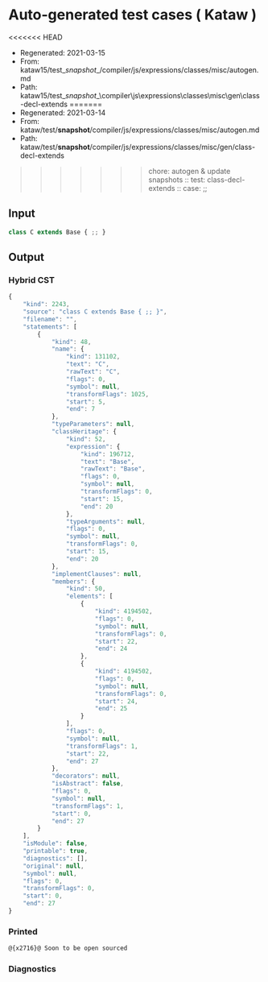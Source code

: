 # Auto-generated test cases ( Kataw )
<<<<<<< HEAD
- Regenerated: 2021-03-15
- From: kataw15/test\__snapshot__/compiler/js/expressions/classes/misc/autogen.md
- Path: kataw15/test\__snapshot__\compiler\js\expressions\classes\misc\gen\class-decl-extends
=======
- Regenerated: 2021-03-14
- From: kataw/test/__snapshot__/compiler/js/expressions/classes/misc/autogen.md
- Path: kataw/test/__snapshot__/compiler/js/expressions/classes/misc/gen/class-decl-extends
>>>>>>> chore: autogen & update snapshots
> :: test: class-decl-extends
> :: case: ;;
## Input

`````js
class C extends Base { ;; }
`````

## Output

### Hybrid CST

```javascript
{
    "kind": 2243,
    "source": "class C extends Base { ;; }",
    "filename": "",
    "statements": [
        {
            "kind": 48,
            "name": {
                "kind": 131102,
                "text": "C",
                "rawText": "C",
                "flags": 0,
                "symbol": null,
                "transformFlags": 1025,
                "start": 5,
                "end": 7
            },
            "typeParameters": null,
            "classHeritage": {
                "kind": 52,
                "expression": {
                    "kind": 196712,
                    "text": "Base",
                    "rawText": "Base",
                    "flags": 0,
                    "symbol": null,
                    "transformFlags": 0,
                    "start": 15,
                    "end": 20
                },
                "typeArguments": null,
                "flags": 0,
                "symbol": null,
                "transformFlags": 0,
                "start": 15,
                "end": 20
            },
            "implementClauses": null,
            "members": {
                "kind": 50,
                "elements": [
                    {
                        "kind": 4194502,
                        "flags": 0,
                        "symbol": null,
                        "transformFlags": 0,
                        "start": 22,
                        "end": 24
                    },
                    {
                        "kind": 4194502,
                        "flags": 0,
                        "symbol": null,
                        "transformFlags": 0,
                        "start": 24,
                        "end": 25
                    }
                ],
                "flags": 0,
                "symbol": null,
                "transformFlags": 1,
                "start": 22,
                "end": 27
            },
            "decorators": null,
            "isAbstract": false,
            "flags": 0,
            "symbol": null,
            "transformFlags": 1,
            "start": 0,
            "end": 27
        }
    ],
    "isModule": false,
    "printable": true,
    "diagnostics": [],
    "original": null,
    "symbol": null,
    "flags": 0,
    "transformFlags": 0,
    "start": 0,
    "end": 27
}
```

### Printed

```javascript
@{x2716}@ Soon to be open sourced
```

### Diagnostics

```javascript

```

